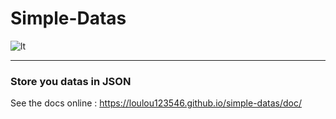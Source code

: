 # Simple-Datas

![lt](https://github.com/loulou123546/simple-datas/blob/master/simple-datas.png)

---

### Store you datas in JSON


See the docs online : https://loulou123546.github.io/simple-datas/doc/
